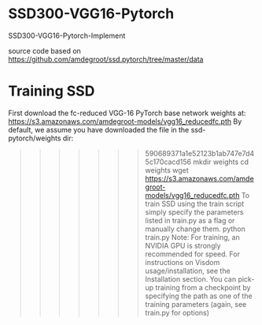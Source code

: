 # SSD300-VGG16-Pytorch
SSD300-VGG16-Pytorch-Implement

source code based on https://github.com/amdegroot/ssd.pytorch/tree/master/data

# Training SSD

First download the fc-reduced VGG-16 PyTorch base network weights at: https://s3.amazonaws.com/amdegroot-models/vgg16_reducedfc.pth
By default, we assume you have downloaded the file in the ssd-pytorch/weights dir:
>>>>>>> 590689371a1e52123b1ab747e7d45c170cacd156
mkdir weights
cd weights
wget https://s3.amazonaws.com/amdegroot-models/vgg16_reducedfc.pth
To train SSD using the train script simply specify the parameters listed in train.py as a flag or manually change them.
python train.py
Note:
For training, an NVIDIA GPU is strongly recommended for speed.
For instructions on Visdom usage/installation, see the Installation section.
You can pick-up training from a checkpoint by specifying the path as one of the training parameters (again, see train.py for options)

